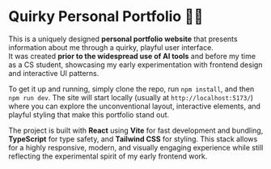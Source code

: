 # Quirky Personal Portfolio 🎨✨

This is a uniquely designed **personal portfolio website** that presents information about me through a quirky, playful user interface.  
It was created **prior to the widespread use of AI tools** and before my time as a CS student, showcasing my early experimentation with frontend design and interactive UI patterns.

To get it up and running, simply clone the repo, run `npm install`, and then `npm run dev`. The site will start locally (usually at `http://localhost:5173/`) where you can explore the unconventional layout, interactive elements, and playful styling that make this portfolio stand out.

The project is built with **React** using **Vite** for fast development and bundling, **TypeScript** for type safety, and **Tailwind CSS** for styling. This stack allows for a highly responsive, modern, and visually engaging experience while still reflecting the experimental spirit of my early frontend work.
